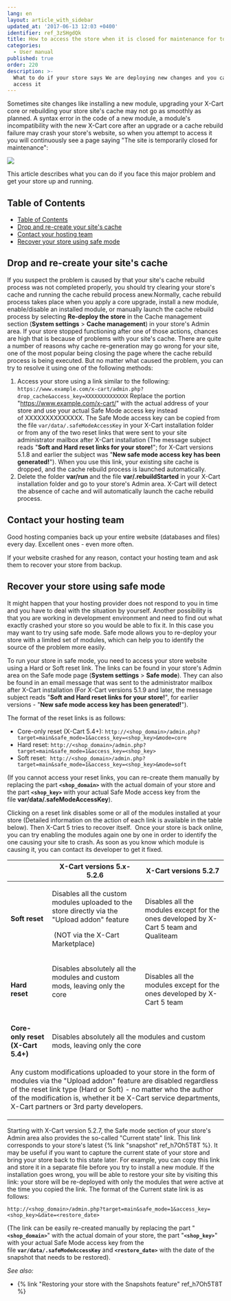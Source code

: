 ```yaml
---
lang: en
layout: article_with_sidebar
updated_at: '2017-06-13 12:03 +0400'
identifier: ref_3zSHgdQk
title: How to access the store when it is closed for maintenance for too long
categories:
  - User manual
published: true
order: 220
description: >-
  What to do if your store says We are deploying new changes and you cannot
  access it
---
```


Sometimes site changes like installing a new module, upgrading your X-Cart core or rebuilding your store site's cache may not go as smoothly as planned. A syntax error in the code of a new module, a module's incompatibility with the new X-Cart core after an upgrade or a cache rebuild failure may crash your store's website, so when you attempt to access it you will continuously see a page saying "The site is temporarily closed for maintenance":

![]({{site.baseurl}}/attachments/7504187/7602636.png)

This article describes what you can do if you face this major problem and get your store up and running. 

## Table of Contents

*   [Table of Contents](#table-of-contents)
*   [Drop and re-create your site's cache](#drop-and-re-create-your-sites-cache)
*   [Contact your hosting team](#contact-your-hosting-team)
*   [Recover your store using safe mode](#recover-your-store-using-safe-mode)

## Drop and re-create your site's cache

If you suspect the problem is caused by that your site's cache rebuild process was not completed properly, you should try clearing your store's cache and running the cache rebuild process anew.Normally, cache rebuild process takes place when you apply a core upgrade, install a new module, enable/disable an installed module, or manually launch the cache rebuild process by selecting **Re-deploy the store** in the Cache management section (**System settings** > **Cache management**) in your store's Admin area. If your store stopped functioning after one of those actions, chances are high that is because of problems with your site's cache. There are quite a number of reasons why cache re-generation may go wrong for your site, one of the most popular being closing the page where the cache rebuild process is being executed. But no matter what caused the problem, you can try to resolve it using one of the following methods:

1.  Access your store using a link similar to the following:
    `https://www.example.com/x-cart/admin.php?drop_cache&access_key=XXXXXXXXXXXXXX`
    Replace the portion "https://www.example.com/x-cart/" with the actual address of your store and use your actual Safe Mode access key instead of XXXXXXXXXXXXXX. The Safe Mode access key can be copied from the file `var/data/.safeModeAccessKey` in your X-Cart installation folder or from any of the two reset links that were sent to your site administrator mailbox after X-Cart installation (The message subject reads "**Soft and Hard reset links for your store!**"; for X-Cart versions 5.1.8 and earlier the subject was "**New safe mode access key has been generated!**").
    When you use this link, your existing site cache is dropped, and the cache rebuild process is launched automatically.
2.  Delete the folder **var/run** and the file **var/.rebuildStarted** in your X-Cart installation folder and go to your store's Admin area. X-Cart will detect the absence of cache and will automatically launch the cache rebuild process.

## Contact your hosting team

Good hosting companies back up your entire website (databases and files) every day. Excellent ones - even more often.

If your website crashed for any reason, contact your hosting team and ask them to recover your store from backup.

## Recover your store using safe mode

It might happen that your hosting provider does not respond to you in time and you have to deal with the situation by yourself. Another possibility is that you are working in development environment and need to find out what exactly crashed your store so you would be able to fix it. In this case you may want to try using safe mode. Safe mode allows you to re-deploy your store with a limited set of modules, which can help you to identify the source of the problem more easily.

To run your store in safe mode, you need to access your store website using a Hard or Soft reset link. The links can be found in your store's Admin area on the Safe mode page (**System settings** > **Safe mode**). They can also be found in an email message that was sent to the administrator mailbox after X-Cart installation (For X-Cart versions 5.1.9 and later, the message subject reads "**Soft and Hard reset links for your store!**", for earlier versions - "**New safe mode access key has been generated!**"). 

The format of the reset links is as follows:

*   Core-only reset (X-Cart 5.4+):
    `http://<shop_domain>/admin.php?target=main&safe_mode=1&access_key=<shop_key>&mode=core`
*   Hard reset:
    `http://<shop_domain>/admin.php?target=main&safe_mode=1&access_key=<shop_key>`
*   Soft reset: 
    `http://<shop_domain>/admin.php?target=main&safe_mode=1&access_key=<shop_key>&mode=soft`

(If you cannot access your reset links, you can re-create them manually by replacing the part __`<shop_domain>`__ with the actual domain of your store and the part __`<shop_key>`__ with your actual Safe Mode access key from the file **var/data/.safeModeAccessKey**).

Clicking on a reset link disables some or all of the modules installed at your store (Detailed information on the action of each link is available in the table below). Then X-Cart 5 tries to recover itself.  Once your store is back online, you can try enabling the modules again one by one in order to identify the one causing your site to crash. As soon as you know which module is causing it, you can contact its developer to get it fixed. 

<table class="ui celled padded compact small table">
  <thead>
  <tr >
      <th class="confluenceTh">&nbsp;</th>
      <th  class="confluenceTh">X-Cart versions 5.x-5.2.6</th>
      <th colspan="1"  class="confluenceTh">X-Cart versions 5.2.7</th>
    </tr>
  </thead>
  <tbody >
    <tr >
      <td  class="confluenceTd"><strong>Soft reset</strong>
      </td>
      <td  class="confluenceTd">
        <p>Disables all the custom modules uploaded to the store directly <span>via the "Upload addon" feature </span>
        </p>
        <p><span>&nbsp;</span>(NOT via the X-Cart Marketplace)</p>
      </td>
      <td colspan="1"  class="confluenceTd"><span>Disables all the modules except for the ones developed by X-Cart 5 team and Qualiteam </span>
      </td>
    </tr>
    <tr>
      <td  class="confluenceTd"><strong>Hard reset</strong>
      </td>
      <td  class="confluenceTd">
        <p>Disables absolutely all the modules and custom mods, leaving only the core</p>
        <p>&nbsp;</p>
      </td>
      <td colspan="1"  class="confluenceTd"><span>Disables all the modules except for the ones developed by X-Cart 5 team</span>
      </td>
    </tr>
    <tr>
      <td  class="confluenceTd"><strong>Core-only reset (X-Cart 5.4+)</strong>
      </td>
      <td colspan="2" class="confluenceTd">
        <span>Disables absolutely all the modules and custom mods, leaving only the core</span>
      </td>
    </tr>
    <tr >
      <td colspan="3"  class="confluenceTd">
        <p>Any custom modifications uploaded to your store in the form of modules via the "Upload addon" feature are disabled regardless of the reset link type (Hard or Soft) - no matter who the author of the modification is, whether it be X-Cart service departments, X-Cart partners or 3rd party developers.</p>
      </td>
    </tr>
  </tbody>
</table>

Starting with X-Cart version 5.2.7, the Safe mode section of your store's Admin area also provides the so-called "Current state" link. This link corresponds to your store's latest {% link "snapshot" ref_h7Oh5T8T %}. It may be useful if you want to capture the current state of your store and bring your store back to this state later. For example, you can copy this link and store it in a separate file before you try to install a new module. If the installation goes wrong, you will be able to restore your site by visiting this link: your store will be re-deployed with only the modules that were active at the time you copied the link. The format of the Current state link is as follows:

`http://<shop_domain>/admin.php?target=main&safe_mode=1&access_key=<shop_key>&date=<restore_date>`

(The link can be easily re-created manually by replacing the part "__`<shop_domain>`__" with the actual domain of your store, the part "__`<shop_key>`__" with your actual Safe Mode access key from the file __`var/data/.safeModeAccessKey`__ and __`<restore_date>`__ with the date of the snapshot that needs to be restored).

_See also:_

*   {% link "Restoring your store with the Snapshots feature" ref_h7Oh5T8T %}
